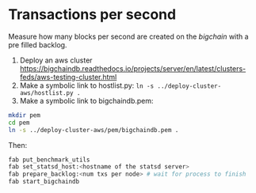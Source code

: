 # Transactions per second

Measure how many blocks per second are created on the _bigchain_ with a pre filled backlog.

1. Deploy an aws cluster https://bigchaindb.readthedocs.io/projects/server/en/latest/clusters-feds/aws-testing-cluster.html
2. Make a symbolic link to hostlist.py: `ln -s ../deploy-cluster-aws/hostlist.py .`
3. Make a symbolic link to bigchaindb.pem:
```bash
mkdir pem
cd pem
ln -s ../deploy-cluster-aws/pem/bigchaindb.pem .
```

Then:

```bash
fab put_benchmark_utils
fab set_statsd_host:<hostname of the statsd server>
fab prepare_backlog:<num txs per node> # wait for process to finish
fab start_bigchaindb
```